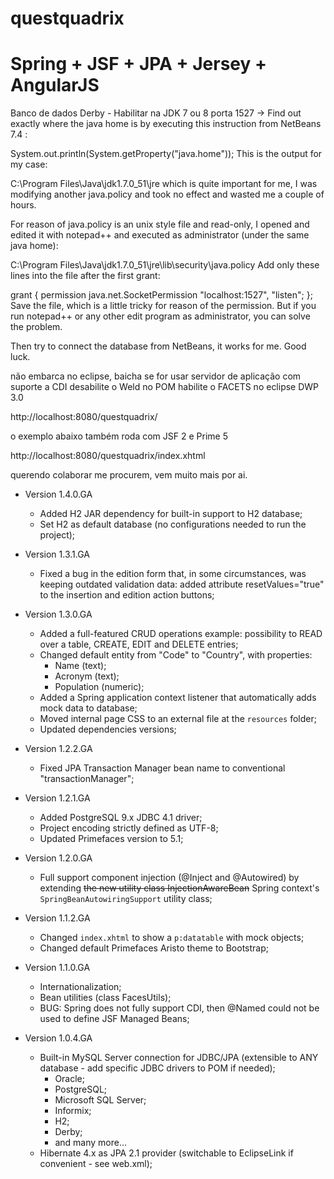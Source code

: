 # questquadrix
Spring + JSF + JPA + Jersey + AngularJS
=============================

Banco de dados Derby - Habilitar na JDK 7 ou 8 porta 1527 ->
Find out exactly where the java home is by executing this instruction from NetBeans 7.4 :

System.out.println(System.getProperty("java.home"));
This is the output for my case:

C:\Program Files\Java\jdk1.7.0_51\jre
which is quite important for me, I was modifying another java.policy and took no effect and wasted me a couple of hours.

For reason of java.policy is an unix style file and read-only, I opened and edited it with notepad++ and executed as administrator (under the same java home):

C:\Program Files\Java\jdk1.7.0_51\jre\lib\security\java.policy
Add only these lines into the file after the first grant:

grant {
    permission java.net.SocketPermission "localhost:1527", "listen";
};
Save the file, which is a little tricky for reason of the permission. But if you run notepad++ or any other edit program as administrator, you can solve the problem. 

Then try to connect the database from NetBeans, it works for me.
Good luck.

não embarca no eclipse, baicha 
se for usar servidor de aplicação com suporte a CDI desabilite o Weld no POM
habilite o FACETS no eclipse DWP 3.0

http://localhost:8080/questquadrix/


o exemplo abaixo também roda com JSF 2 e Prime 5 

http://localhost:8080/questquadrix/index.xhtml

querendo colaborar me procurem, vem muito mais por ai.

- Version 1.4.0.GA
  - Added H2 JAR dependency for built-in support to H2 database;
  - Set H2 as default database (no configurations needed to run the project);

- Version 1.3.1.GA
  - Fixed a bug in the edition form that, in some circumstances, was keeping outdated validation data: added attribute resetValues="true" to the insertion and edition action buttons;

- Version 1.3.0.GA
  - Added a full-featured CRUD operations example: possibility to READ over a table, CREATE, EDIT and DELETE entries;
  - Changed default entity from "Code" to "Country", with properties:
    - Name (text);
    - Acronym (text);
    - Population (numeric);
  - Added a Spring application context listener that automatically adds mock data to database;
  - Moved internal page CSS to an external file at the `resources` folder;
  - Updated dependencies versions;

- Version 1.2.2.GA
  - Fixed JPA Transaction Manager bean name to conventional "transactionManager";

- Version 1.2.1.GA
  - Added PostgreSQL 9.x JDBC 4.1 driver;
  - Project encoding strictly defined as UTF-8;
  - Updated Primefaces version to 5.1;

- Version 1.2.0.GA
  - Full support component injection (@Inject and @Autowired) by extending <del>the new utility class InjectionAwareBean</del> Spring context's `SpringBeanAutowiringSupport` utility class; 

- Version 1.1.2.GA
  - Changed `index.xhtml` to show a `p:datatable` with mock objects;
  - Changed default Primefaces Aristo theme to Bootstrap;

- Version 1.1.0.GA
  - Internationalization;
  - Bean utilities (class FacesUtils);
  - BUG: Spring does not fully support CDI, then @Named could not be used to define JSF Managed Beans;

- Version 1.0.4.GA
  - Built-in MySQL Server connection for JDBC/JPA (extensible to ANY database - add specific JDBC drivers to POM if needed);
    - Oracle;
    - PostgreSQL;
    - Microsoft SQL Server;
    - Informix;
    - H2;
    - Derby;
    - and many more...
  - Hibernate 4.x as JPA 2.1 provider (switchable to EclipseLink if convenient - see web.xml);

